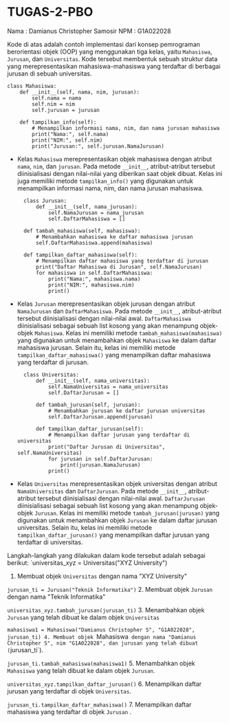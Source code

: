 # TUGAS-2-PBO
Nama : Damianus Christopher Samosir 
NPM : G1A022028

Kode di atas adalah contoh implementasi dari konsep pemrograman berorientasi objek (OOP) yang menggunakan tiga kelas, yaitu `Mahasiswa`, `Jurusan`, dan `Universitas`. Kode tersebut membentuk sebuah struktur data yang merepresentasikan mahasiswa-mahasiswa yang terdaftar di berbagai jurusan di sebuah universitas.

    class Mahasiswa:
        def __init__(self, nama, nim, jurusan):
            self.nama = nama
            self.nim = nim
            self.jurusan = jurusan

        def tampilkan_info(self):
            # Menampilkan informasi nama, nim, dan nama jurusan mahasiswa
            print("Nama:", self.nama)
            print("NIM:", self.nim)
            print("Jurusan:", self.jurusan.NamaJurusan)
        
- Kelas `Mahasiswa` merepresentasikan objek mahasiswa dengan atribut `nama`, `nim`, dan `jurusan`. Pada metode `__init__`, atribut-atribut tersebut diinisialisasi dengan nilai-nilai yang diberikan saat objek dibuat. Kelas ini juga memiliki metode `tampilkan_info()` yang digunakan untuk menampilkan informasi nama, nim, dan nama jurusan mahasiswa.

        class Jurusan:
            def __init__(self, nama_jurusan):
                self.NamaJurusan = nama_jurusan
                self.DaftarMahasiswa = []

        def tambah_mahasiswa(self, mahasiswa):
            # Menambahkan mahasiswa ke daftar mahasiswa jurusan
            self.DaftarMahasiswa.append(mahasiswa)

        def tampilkan_daftar_mahasiswa(self):
            # Menampilkan daftar mahasiswa yang terdaftar di jurusan
            print("Daftar Mahasiswa di Jurusan", self.NamaJurusan)
            for mahasiswa in self.DaftarMahasiswa:
                print("Nama:", mahasiswa.nama)
                print("NIM:", mahasiswa.nim)
                print()
            
- Kelas `Jurusan` merepresentasikan objek jurusan dengan atribut `NamaJurusan` dan `DaftarMahasiswa`. Pada metode `__init__`, atribut-atribut tersebut diinisialisasi dengan nilai-nilai awal. `DaftarMahasiswa` diinisialisasi sebagai sebuah list kosong yang akan menampung objek-objek `Mahasiswa`. Kelas ini memiliki metode `tambah_mahasiswa(mahasiswa)` yang digunakan untuk menambahkan objek `Mahasiswa` ke dalam daftar mahasiswa jurusan. Selain itu, kelas ini memiliki metode `tampilkan_daftar_mahasiswa()` yang menampilkan daftar mahasiswa yang terdaftar di jurusan.

        class Universitas:
            def __init__(self, nama_universitas):
                self.NamaUniversitas = nama_universitas
                self.DaftarJurusan = []

            def tambah_jurusan(self, jurusan):
                # Menambahkan jurusan ke daftar jurusan universitas
                self.DaftarJurusan.append(jurusan)

            def tampilkan_daftar_jurusan(self):
                # Menampilkan daftar jurusan yang terdaftar di universitas
                print("Daftar Jurusan di Universitas", self.NamaUniversitas)
                for jurusan in self.DaftarJurusan:
                    print(jurusan.NamaJurusan)
                print()

- Kelas `Universitas` merepresentasikan objek universitas dengan atribut `NamaUniversitas` dan `DaftarJurusan`. Pada metode `__init__`, atribut-atribut tersebut diinisialisasi dengan nilai-nilai awal. `DaftarJurusan` diinisialisasi sebagai sebuah list kosong yang akan menampung objek-objek `Jurusan`. Kelas ini memiliki metode `tambah_jurusan(jurusan)` yang digunakan untuk menambahkan objek `Jurusan` ke dalam daftar jurusan universitas. Selain itu, kelas ini memiliki metode `tampilkan_daftar_jurusan()` yang menampilkan daftar jurusan yang terdaftar di universitas.

Langkah-langkah yang dilakukan dalam kode tersebut adalah sebagai berikut:
`universitas_xyz = Universitas("XYZ University")
1. Membuat objek `Universitas` dengan nama "XYZ University" 

`jurusan_ti = Jurusan("Teknik Informatika")`
2. Membuat objek `Jurusan` dengan nama "Teknik Informatika" 

`universitas_xyz.tambah_jurusan(jurusan_ti)`
3. Menambahkan objek `Jurusan` yang telah dibuat ke dalam objek `Universitas` 

 `mahasiswa1 = Mahasiswa("Damianus Christopher S", "G1A022028", jurusan_ti)
4. Membuat objek `Mahasiswa` dengan nama "Damianus Christopher S", nim "G1A022028", dan jurusan yang telah dibuat (`jurusan_ti`).

`jurusan_ti.tambah_mahasiswa(mahasiswa1)`
5. Menambahkan objek `Mahasiswa` yang telah dibuat ke dalam objek `Jurusan`.

 `universitas_xyz.tampilkan_daftar_jurusan()`
6. Menampilkan daftar jurusan yang terdaftar di objek `Universitas`.

`jurusan_ti.tampilkan_daftar_mahasiswa()`
7. Menampilkan daftar mahasiswa yang terdaftar di objek `Jurusan` .
